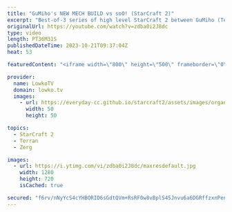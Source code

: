 ```yaml
---
title: "GuMiho's NEW MECH BUILD vs soO! (StarCraft 2)"
excerpt: "Best-of-3 series of high level StarCraft 2 between GuMiho (Terran) and soO (Zerg). This series was played as part of the GSL Code S season 3, 2023 just earlier this week. In this match GuMiho decides to bring out the Cyclone, a lot of Cyclones! Support my work: https://patreon.com/lowkotv Lowko Merch:"
originalUrl: https://youtube.com/watch?v=zdba0i2J8dc
type: video
length: PT36M31S
publishedDateTime: 2023-10-21T09:37:04Z
heat: 53

featuredContent: "<iframe width=\"800\" height=\"500\" frameborder=\"0\" src=\"https://www.youtube.com/embed/zdba0i2J8dc\" allow=\"accelerometer; autoplay; encrypted-media; gyroscope; picture-in-picture\" allowfullscreen></iframe>"

provider:
  name: LowkoTV
  domain: lowko.tv
  images:
    - url: https://everyday-cc.github.io/starcraft2/assets/images/organizations/lowko.tv-50x50.jpg
      width: 50
      height: 50

topics:
  - StarCraft 2
  - Terran
  - Zerg

images:
  - url: https://i.ytimg.com/vi/zdba0i2J8dc/maxresdefault.jpg
    width: 1280
    height: 720
    isCached: true

secured: "f6rv/nNyYcS4cYHBORID6sGdtQVm+RsRF0w8vBplS45Jnvu6a6DGRffzxnPenK8EAgeR7sfGNr3SamQxh9MT9r3zq8BA48kSx0OpwJ3Ddux7JAzPIFPaDmLPR+/BlgpY/by5Wv0oaWEuw3z4yiqpBd5VCM/uxKw9pS6xk5i7CSzlHCugatENaBrE5vwmDsnarPvrgrffzfp4xoVjF2FxUS2U5r3CEB8HjmV27VnOEmAoHSBECA9KKZcca4zLwYJ+s2QYTHI/spVvTtwoUHA+LymUfU+mdEX2HlzXZrK8sMC8qqKQ46iWwSmRx/1g20CwKKL+q02ojglCqCTAZNbxjI5roCCp9c3AXrknR9XylIf63irgipg5mm5ZQ+3QQWouYi4JACccoPHEmwahNbjerdlO3Ra0/Hqdm2p/ucRbJdI=;d0a/gEK3f/C0AhgSsBsLog=="
---
```


